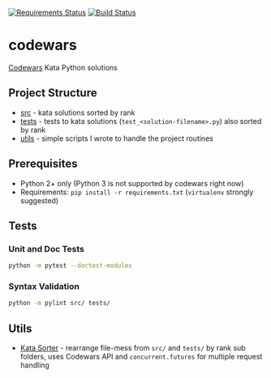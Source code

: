 [![Requirements Status](https://requires.io/github/lancelote/codewars/requirements.svg?branch=master)](https://requires.io/github/lancelote/codewars/requirements/?branch=master)
[![Build Status](https://travis-ci.org/lancelote/codewars.svg?branch=master)](https://travis-ci.org/lancelote/codewars)


# codewars

[Codewars](http://www.codewars.com/) Kata Python solutions

## Project Structure

- [src](src/) - kata solutions sorted by rank
- [tests](tests/) - tests to kata solutions (`test_<solution-filename>.py`)
  also sorted by rank
- [utils](utils/) - simple scripts I wrote to handle the project routines

## Prerequisites

- Python 2+ only (Python 3 is not supported by codewars right now)
- Requirements: `pip install -r requirements.txt` (`virtualenv` strongly suggested)

## Tests

### Unit and Doc Tests

```bash
python -m pytest --doctest-modules
```

### Syntax Validation

```bash
python -m pylint src/ tests/
```

## Utils

- [Kata Sorter](utils/kata_solver.py) - rearrange file-mess from `src/` and
  `tests/` by rank sub folders, uses Codewars API and `concurrent.futures` for
  multiple request handling
